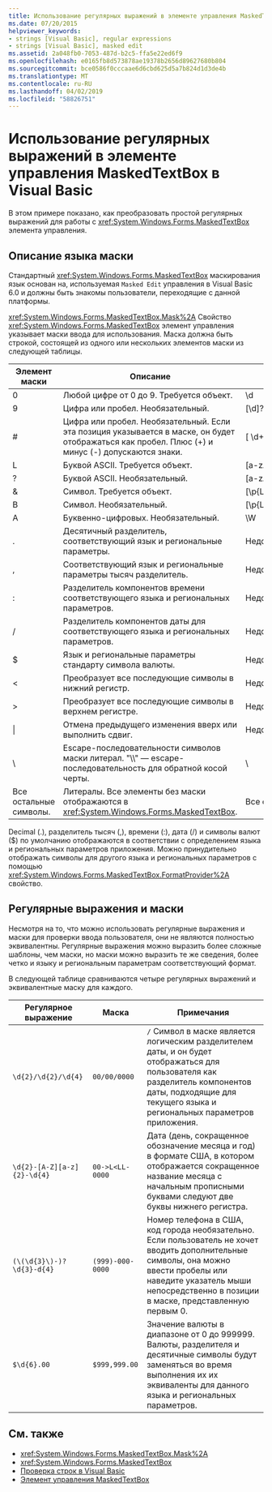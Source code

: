 ```yaml
---
title: Использование регулярных выражений в элементе управления MaskedTextBox в Visual Basic
ms.date: 07/20/2015
helpviewer_keywords:
- strings [Visual Basic], regular expressions
- strings [Visual Basic], masked edit
ms.assetid: 2a048fb0-7053-487d-b2c5-ffa5e22ed6f9
ms.openlocfilehash: e0165fb8d573878ae19378b2656d89627680b804
ms.sourcegitcommit: bce0586f0cccaae6d6cbd625d5a7b824d1d3de4b
ms.translationtype: MT
ms.contentlocale: ru-RU
ms.lasthandoff: 04/02/2019
ms.locfileid: "58826751"
---
```

# <a name="using-regular-expressions-with-the-maskedtextbox-control-in-visual-basic"></a>Использование регулярных выражений в элементе управления MaskedTextBox в Visual Basic
В этом примере показано, как преобразовать простой регулярных выражений для работы с <xref:System.Windows.Forms.MaskedTextBox> элемента управления.  
  
## <a name="description-of-the-masking-language"></a>Описание языка маски  
 Стандартный <xref:System.Windows.Forms.MaskedTextBox> маскирования язык основан на, используемая `Masked Edit` управления в Visual Basic 6.0 и должны быть знакомы пользователи, переходящие с данной платформы.  
  
 <xref:System.Windows.Forms.MaskedTextBox.Mask%2A> Свойство <xref:System.Windows.Forms.MaskedTextBox> элемент управления указывает маски ввода для использования. Маска должна быть строкой, состоящей из одного или нескольких элементов маски из следующей таблицы.  
  
|Элемент маски|Описание|Элемент регулярного выражения|  
|---------------------|-----------------|--------------------------------|  
|0|Любой цифре от 0 до 9. Требуется объект.|\\d|  
|9|Цифра или пробел. Необязательный.|[\d]?|  
|#|Цифра или пробел. Необязательный. Если эта позиция указывается в маске, он будет отображаться как пробел. Плюс (+) и минус (-) допускаются знаки.|[ \d+-]?|  
|L|Буквой ASCII. Требуется объект.|[a-zA-Z]|  
|?|Буквой ASCII. Необязательный.|[a-zA-Z]?|  
|&|Символ. Требуется объект.|[\p{Ll}\p{Lu}\p{Lt}\p{Lm}\p{Lo}]|  
|В|Символ. Необязательный.|[\p{Ll}\p{Lu}\p{Lt}\p{Lm}\p{Lo}]?|  
|А|Буквенно-цифровых. Необязательный.|\W|  
|.|Десятичный разделитель, соответствующий язык и региональные параметры.|Недоступно.|  
|,|Соответствующий язык и региональные параметры тысяч разделитель.|Недоступно.|  
|:|Разделитель компонентов времени соответствующего языка и региональных параметров.|Недоступно.|  
|/|Разделитель компонентов даты для соответствующего языка и региональных параметров.|Недоступно.|  
|$|Язык и региональные параметры стандарту символа валюты.|Недоступно.|  
|\<|Преобразует все последующие символы в нижний регистр.|Недоступно.|  
|>|Преобразует все последующие символы в верхнем регистре.|Недоступно.|  
|&#124;|Отмена предыдущего изменения вверх или выполнить сдвиг.|Недоступно.|  
|&#92;|Escape-последовательности символов маски литерал. "\\\\" — escape-последовательность для обратной косой черты.|&#92;|  
|Все остальные символы.|Литералы. Все элементы без маски отображаются в <xref:System.Windows.Forms.MaskedTextBox>.|Все остальные символы.|  
  
 Decimal (.), разделитель тысяч (,), времени (:), дата (/) и символы валют ($) по умолчанию отображаются в соответствии с определением языка и региональных параметров приложения. Можно принудительно отображать символы для другого языка и региональных параметров с помощью <xref:System.Windows.Forms.MaskedTextBox.FormatProvider%2A> свойство.  
  
## <a name="regular-expressions-and-masks"></a>Регулярные выражения и маски  
 Несмотря на то, что можно использовать регулярные выражения и маски для проверки ввода пользователя, они не являются полностью эквивалентны. Регулярные выражения можно выразить более сложные шаблоны, чем маски, но маски можно выразить те же сведения, более четко и языку и региональным параметрам соответствующий формат.  
  
 В следующей таблице сравниваются четыре регулярных выражений и эквивалентные маску для каждого.  
  
|Регулярное выражение|Маска|Примечания|  
|------------------------|----------|-----------|  
|`\d{2}/\d{2}/\d{4}`|`00/00/0000`|`/` Символ в маске является логическим разделителем даты, и он будет отображаться для пользователя как разделитель компонентов даты, подходящие для текущего языка и региональных параметров приложения.|  
|`\d{2}-[A-Z][a-z]{2}-\d{4}`|`00->L<LL-0000`|Дата (день, сокращенное обозначение месяца и год) в формате США, в котором отображается сокращенное название месяца с начальным прописными буквами следуют две буквы нижнего регистра.|  
|`(\(\d{3}\)-)?\d{3}-d{4}`|`(999)-000-0000`|Номер телефона в США, код города необязательно. Если пользователь не хочет вводить дополнительные символы, она можно ввести пробелы или наведите указатель мыши непосредственно в позиции в маске, представленную первым 0.|  
|`$\d{6}.00`|`$999,999.00`|Значение валюты в диапазоне от 0 до 999999. Валюты, разделителя и десятичные символы будут заменяться во время выполнения их их эквиваленты для данного языка и региональных параметров.|  
  
## <a name="see-also"></a>См. также

- <xref:System.Windows.Forms.MaskedTextBox.Mask%2A>
- <xref:System.Windows.Forms.MaskedTextBox>
- [Проверка строк в Visual Basic](../../../../visual-basic/programming-guide/language-features/strings/validating-strings.md)
- [Элемент управления MaskedTextBox](../../../../framework/winforms/controls/maskedtextbox-control-windows-forms.md)
